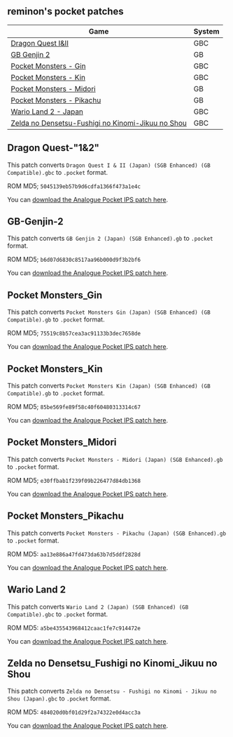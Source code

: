 ## reminon's pocket patches

Game | System
--- | ---
[Dragon Quest I&II](#Dragon-Quest-"I&II") | GBC
[GB Genjin 2](#GB-Genjin-2) | GB
[Pocket Monsters - Gin](#Pocket-Monsters_Gin) | GBC
[Pocket Monsters - Kin](#Pocket-Monsters_Kin) | GBC
[Pocket Monsters - Midori](#Pocket-Monsters_Midori) | GB
[Pocket Monsters - Pikachu](#Pocket-Monsters_Pikachu) | GB
[Wario Land 2 - Japan](#Wario-Land-2) | GBC
[Zelda no Densetsu-Fushigi no Kinomi-Jikuu no Shou](#Zelda-no-Densetsu_Fushigi-no-Kinomi_Jikuu-no-Shou) | GBC
## Dragon Quest-"1&2"

This patch converts `Dragon Quest I & II (Japan) (SGB Enhanced) (GB Compatible).gbc` to `.pocket` format.

ROM MD5; `5045139eb57b9d6cdfa1366f473a1e4c`

You can [download the Analogue Pocket IPS patch here](https://github.com/reminon/pocket-patches/raw/main/Dragon%20Quest%20I%20%26%20II%20(Japan)%20(SGB%20Enhanced)%20(GB%20Compatible).ips).


## GB-Genjin-2

This patch converts `GB Genjin 2 (Japan) (SGB Enhanced).gb` to `.pocket` format.

ROM MD5; `b6d07d6830c8517aa96b000d9f3b2bf6`

You can [download the Analogue Pocket IPS patch here](https://github.com/reminon/pocket-patches/raw/main/GB%20Genjin%202%20(Japan)%20(SGB%20Enhanced).ips).

## Pocket Monsters_Gin

This patch converts `Pocket Monsters Gin (Japan) (SGB Enhanced) (GB Compatible).gb` to `.pocket` format.

ROM MD5; `75519c8b57cea3ac91133b3dec7658de`

You can [download the Analogue Pocket IPS patch here](https://github.com/reminon/pocket-patches/raw/main/Pocket%20Monsters%20Gin%20(Japan)%20(SGB%20Enhanced)%20(GB%20Compatible).ips).

## Pocket Monsters_Kin

This patch converts `Pocket Monsters Kin (Japan) (SGB Enhanced) (GB Compatible).gb` to `.pocket` format.

ROM MD5; `85be569fe89f58c40f60480313314c67`

You can [download the Analogue Pocket IPS patch here](https://github.com/reminon/pocket-patches/raw/main/Pocket%20Monsters%20Kin%20(Japan)%20(SGB%20Enhanced)%20(GB%20Compatible).ips).

## Pocket Monsters_Midori

This patch converts `Pocket Monsters - Midori (Japan) (SGB Enhanced).gb` to `.pocket` format.

ROM MD5; `e30ffbab1f239f09b226477d84db1368`

You can [download the Analogue Pocket IPS patch here](https://github.com/reminon/reminon-pocket-patches/raw/main/Pocket%20Monsters%20-%20Midori%20(Japan)%20(SGB%20Enhanced).ips).


## Pocket Monsters_Pikachu

This patch converts `Pocket Monsters - Pikachu (Japan) (SGB Enhanced).gb` to `.pocket` format.

ROM MD5: `aa13e886a47fd473da63b7d5ddf2828d`

You can [download the Analogue Pocket IPS patch here](https://github.com/reminon/pocket-patches/raw/main/Pocket%20Monsters%20-%20Pikachu%20(Japan)%20(SGB%20Enhanced).ips).

## Wario Land 2

This patch converts `Wario Land 2 (Japan) (SGB Enhanced) (GB Compatible).gbc` to `.pocket` format.

ROM MD5: `a5be435543968412caac1fe7c914472e`

You can [download the Analogue Pocket IPS patch here](https://github.com/reminon/pocket-patches/raw/main/Wario%20Land%202%20(Japan)%20(SGB%20Enhanced)%20(GB%20Compatible).ips).

## Zelda no Densetsu_Fushigi no Kinomi_Jikuu no Shou

This patch converts `Zelda no Densetsu - Fushigi no Kinomi - Jikuu no Shou (Japan).gbc` to `.pocket` format.

ROM MD5: `484020d0bf01d29f2a74322e0d4acc3a`

You can [download the Analogue Pocket IPS patch here](https://github.com/reminon/pocket-patches/blob/main/Zelda%20no%20Densetsu%20-%20Fushigi%20no%20Kinomi%20-%20Jikuu%20no%20Shou%20(Japan).ips).
